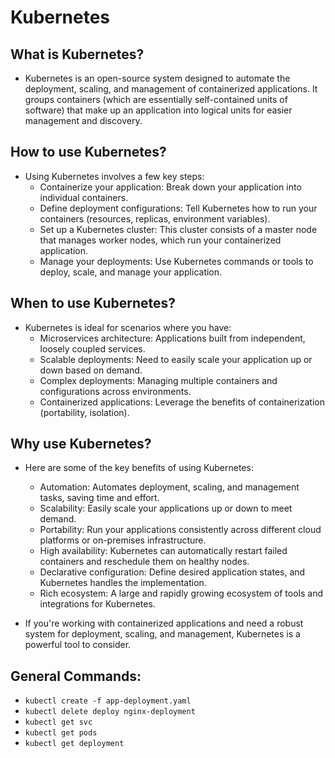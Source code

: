 # Kubernetes

## What is Kubernetes?

- Kubernetes is an open-source system designed to automate the deployment, scaling, and management of containerized applications. It groups containers (which are essentially self-contained units of software) that make up an application into logical units for easier management and discovery.

## How to use Kubernetes?

- Using Kubernetes involves a few key steps:
  - Containerize your application: Break down your application into individual containers.
  - Define deployment configurations: Tell Kubernetes how to run your containers (resources, replicas, environment variables).
  - Set up a Kubernetes cluster: This cluster consists of a master node that manages worker nodes, which run your containerized application.
  - Manage your deployments: Use Kubernetes commands or tools to deploy, scale, and manage your application.

## When to use Kubernetes?

- Kubernetes is ideal for scenarios where you have:
  - Microservices architecture: Applications built from independent, loosely coupled services.
  - Scalable deployments: Need to easily scale your application up or down based on demand.
  - Complex deployments: Managing multiple containers and configurations across environments.
  - Containerized applications: Leverage the benefits of containerization (portability, isolation).

## Why use Kubernetes?

- Here are some of the key benefits of using Kubernetes:
  - Automation: Automates deployment, scaling, and management tasks, saving time and effort.
  - Scalability: Easily scale your applications up or down to meet demand.
  - Portability: Run your applications consistently across different cloud platforms or on-premises infrastructure.
  - High availability: Kubernetes can automatically restart failed containers and reschedule them on healthy nodes.
  - Declarative configuration: Define desired application states, and Kubernetes handles the implementation.
  - Rich ecosystem: A large and rapidly growing ecosystem of tools and integrations for Kubernetes.

- If you're working with containerized applications and need a robust system for deployment, scaling, and management, Kubernetes is a powerful tool to consider.

## General Commands:
- `kubectl create -f app-deployment.yaml`
- `kubectl delete deploy nginx-deployment`
- `kubectl get svc`
- `kubectl get pods`
- `kubectl get deployment`
